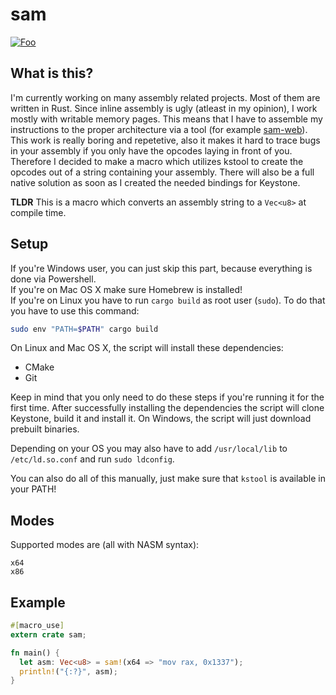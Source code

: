 # sam
[![Foo](https://img.shields.io/crates/v/sam.svg)](https://crates.io/crates/sam)  

## What is this?
I'm currently working on many assembly related projects. Most of them are written in Rust.
Since inline assembly is ugly (atleast in my opinion), I work mostly with writable memory pages.
This means that I have to assemble my instructions to the proper architecture via a tool (for example [sam-web](https://github.com/ioncodes/sam-web)).
This work is really boring and repetetive, also it makes it hard to trace bugs in your assembly if you only have the opcodes laying in front of you.  
Therefore I decided to make a macro which utilizes kstool to create the opcodes out of a string containing your assembly. There will also be a full native solution as soon as I created the needed bindings for Keystone.

**TLDR** This is a macro which converts an assembly string to a ```Vec<u8>``` at compile time.

## Setup
If you're Windows user, you can just skip this part, because everything is done via Powershell.  
If you're on Mac OS X make sure Homebrew is installed!  
If you're on Linux you have to run ```cargo build``` as root user (```sudo```). To do that you have to use this command:  
```bash
sudo env "PATH=$PATH" cargo build
```

On Linux and Mac OS X, the script will install these dependencies:
* CMake
* Git

Keep in mind that you only need to do these steps if you're running it for the first time.  After successfully installing the dependencies the script will clone Keystone, build it and install it. On Windows, the script will just download prebuilt binaries.  

Depending on your OS you may also have to add ```/usr/local/lib``` to ```/etc/ld.so.conf``` and run ```sudo ldconfig```.

You can also do all of this manually, just make sure that ```kstool``` is available in your PATH!

## Modes
Supported modes are (all with NASM syntax):
```
x64
x86
```

## Example
```rust
#[macro_use]
extern crate sam;

fn main() {
  let asm: Vec<u8> = sam!(x64 => "mov rax, 0x1337");
  println!("{:?}", asm);
}
```
